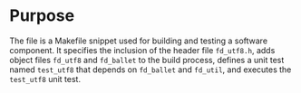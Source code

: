 # Purpose
The file is a Makefile snippet used for building and testing a software component. It specifies the inclusion of the header file `fd_utf8.h`, adds object files `fd_utf8` and `fd_ballet` to the build process, defines a unit test named `test_utf8` that depends on `fd_ballet` and `fd_util`, and executes the `test_utf8` unit test.
